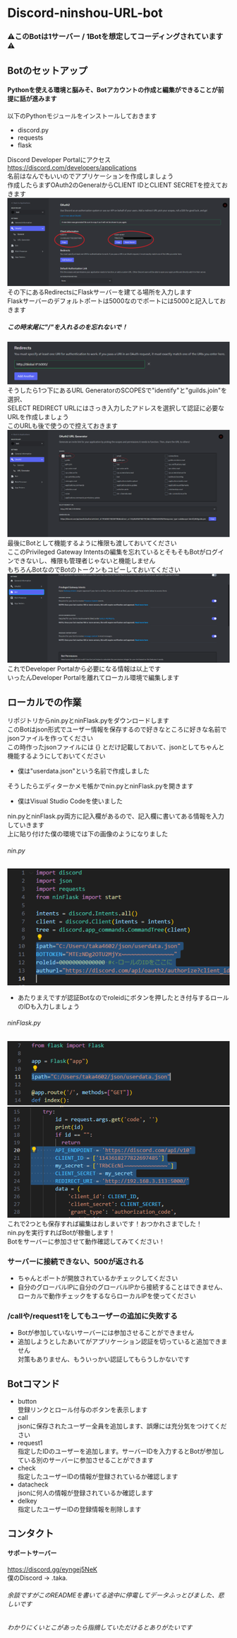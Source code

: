 # Discord-ninshou-URL-bot
### ⚠️このBotは1サーバー / 1Botを想定してコーディングされています⚠️
## Botのセットアップ
#### Pythonを使える環境と脳みそ、Botアカウントの作成と編集ができることが前提に話が進みます
以下のPythonモジュールをインストールしておきます
- discord.py
- requests
- flask
  
Discord Developer Portalにアクセス  
https://discord.com/developers/applications  
名前はなんでもいいのでアプリケーションを作成しましょう  
作成したらまずOAuth2のGeneralからCLIENT IDとCLIENT SECRETを控えておきます  
![1](image/1.png)  
その下にあるRedirectsにFlaskサーバーを建てる場所を入力します  
Flaskサーバーのデフォルトポートは5000なのでポートには5000と記入しておきます  
##### この時末尾に"/"を入れるのを忘れないで！
![2](image/2.png)  
そうしたら1つ下にあるURL GeneratorのSCOPESで"identify"と"guilds.join"を選択、  
SELECT REDIRECT URLにはさっき入力したアドレスを選択して認証に必要なURLを作成しましょう  
このURLも後で使うので控えておきます  
![3](image/3.png)  
最後にBotとして機能するように権限も渡しておいてください  
ここのPrivileged Gateway Intentsの編集を忘れているとそもそもBotがログインできないし、権限も管理者じゃないと機能しません  
もちろんBotなのでBotのトークンもコピーしておいてください  
![7](image/7.png)  
これでDeveloper Portalから必要になる情報は以上です  
いったんDeveloper Portalを離れてローカル環境で編集します
## ローカルでの作業
リポジトリからnin.pyとninFlask.pyをダウンロードします  
このBotはjson形式でユーザー情報を保存するので好きなところに好きな名前でjsonファイルを作ってください  
この時作ったjsonファイルには {} とだけ記載しておいて、jsonとしてちゃんと機能するようにしておいてください  
- 僕は"userdata.json"という名前で作成しました
  
そうしたらエディターかメモ帳かでnin.pyとninFlask.pyを開きます  
- 僕はVisual Studio Codeを使いました
  
nin.pyとninFlask.py両方に記入欄があるので、記入欄に書いてある情報を入力していきます  
上に貼り付けた僕の環境では下の画像のようになりました  
###### nin.py
![4](image/4.png)  
- あたりまえですが認証Botなのでroleidにボタンを押したとき付与するロールのIDも入力しましょう
###### ninFlask.py
![6](image/6.png)
![5](image/5.png)  
これで2つとも保存すれば編集はおしまいです！おつかれさまでした！  
nin.pyを実行すればBotが稼働します！  
Botをサーバーに参加させて動作確認してみてください！
### サーバーに接続できない、500が返される
- ちゃんとポートが開放されているかチェックしてください
- 自分のグローバルIPに自分のグローバルIPから接続することはできません、ローカルで動作チェックをするならローカルIPを使ってください  
### /callや/request1をしてもユーザーの追加に失敗する
- Botが参加していないサーバーには参加させることができません
- 追加しようとしたあいてがアプリケーション認証を切っていると追加できません  
  対策もありません、もういっかい認証してもらうしかないです
## Botコマンド
- button  
  登録リンクとロール付与のボタンを表示します
- call  
  jsonに保存されたユーザー全員を追加します、誤爆には充分気をつけてください
- request1  
  指定したIDのユーザーを追加します。サーバーIDを入力するとBotが参加している別のサーバーに参加させることができます
- check  
  指定したユーザーIDの情報が登録されているか確認します
- datacheck  
  jsonに何人の情報が登録されているか確認します
- delkey  
  指定したユーザーIDの登録情報を削除します
## コンタクト
#### サポートサーバー  
https://discord.gg/eyngej5NeK  
僕のDiscord -> .taka.  
###### 余談ですがこのREADMEを書いてる途中に停電してデータふっとびました、悲しいです  
###### わかりにくいとこがあったら指摘していただけるとありがたいです
